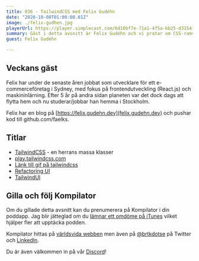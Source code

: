 ```yaml
---
title: 036 - TailwindCSS med Felix Gudéhn
date: "2020-10-08T01:00:00.01Z"
image: ./felix-gudhen.jpg
playerUrl: https://player.simplecast.com/6d10bf7e-71a1-4f5a-bb25-d315419ec7bb
summary: Gäst i detta avsnitt är Felix Gudéhn och vi pratar om CSS-ramverket TailwindCSS. TailwindCSS är ett så kallat utility first-ramverk och kan vid första anblicken se väldigt märkligt ut. Bartek och Felix försöker att räta hur något som ser så fel ut kan kännas så rätt.
guest: Felix Gudéhn

---
```


## Veckans gäst

Felix har under de senaste åren jobbat som utvecklare för ett e-commerceföretag i Sydney, med fokus på frontendutveckling (React.js) och maskininlärning. Efter 5 år på andra sidan planeten var det dock dags att flytta hem och nu studerar/jobbar han hemma i Stockholm.

Felix har en blog på [https://felix.gudehn.dev](felix.gudehn.dev) och pushar kod till github.com/faelks.

## Titlar

* [TailwindCSS](https://tailwindcss.com) - en herrans massa klasser
* [play.tailwindcss.com](https://play.tailwindcss.com)
* [Länk till gif på tailwindcss](https://tailwindcss.com/)
* [Refactoring UI](https://refactoringui.com/)
* [TailwindUI](https://tailwindui.com/)

## Gilla och följ Kompilator

Om du gillade detta avsnitt kan du prenumerera på Kompilator i din poddapp. Jag blir jätteglad om du [lämnar ett omdöme på iTunes](https://podcasts.apple.com/se/podcast/kompilator/id1455198510?mt=2) vilket hjälper fler att upptäcka podden.

Kompilator hittas på [världsvida webben](https://kompilator.se) men även på [@brtkdotse](https://twitter.com/brtkdotse) på Twitter och [LinkedIn](https://www.linkedin.com/company/kompilator).

Du är även välkommen in på vår [Discord](https://discord.gg/AhdGPV6)!